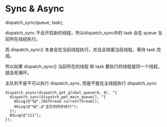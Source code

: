 # Sync & Async

dispatch_sync(queue, task);

dispatch_sync 不会开启新的线程，所以dispatch_sync中的 task 会在 queue 当前所在线程执行。

而 dispatch_sync()  本身会在当前线程执行，并且会阻塞当前线程，等待 task 完成。

所以如果 dispatch_sync() 当前所在的线程 和 task 要执行的线程是同一个线程，就会死循环。



主队列不是不可以执行 dispatch_sync, 而是不能在主线程执行 dispatch_sync

```
dispatch_async(dispatch_get_global_queue(0, 0), ^{
  dispatch_sync(dispatch_get_main_queue(), ^{
    NSLog(@"%@",[NSThread currentThread]);
    NSLog(@"%@",@"主队列同步执行");
  });
  NSLog(@"111");
});
```

